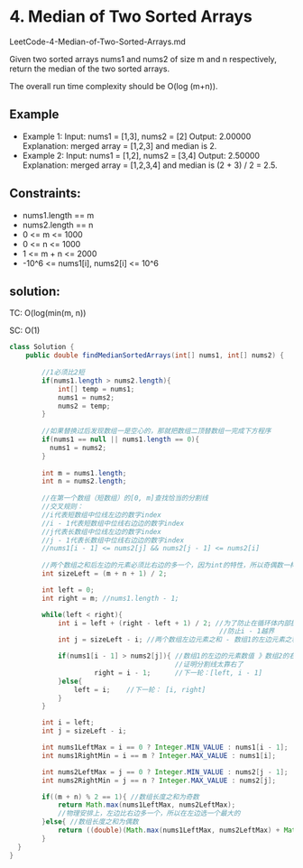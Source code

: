 # 4. Median of Two Sorted Arrays
LeetCode-4-Median-of-Two-Sorted-Arrays.md

Given two sorted arrays nums1 and nums2 of size m and n respectively, return the median of the two sorted arrays.

The overall run time complexity should be O(log (m+n)).

 
## Example
+ Example 1:
Input: nums1 = [1,3], nums2 = [2]
Output: 2.00000
Explanation: merged array = [1,2,3] and median is 2.
+ Example 2:
Input: nums1 = [1,2], nums2 = [3,4]
Output: 2.50000
Explanation: merged array = [1,2,3,4] and median is (2 + 3) / 2 = 2.5.
 
## Constraints:
+ nums1.length == m
+ nums2.length == n
+ 0 <= m <= 1000
+ 0 <= n <= 1000
+ 1 <= m + n <= 2000
+ -10^6 <= nums1[i], nums2[i] <= 10^6

## solution:

TC: O(log(min(m, n))

SC: O(1)

```java
class Solution {
    public double findMedianSortedArrays(int[] nums1, int[] nums2) {
        
        //1必须比2短
        if(nums1.length > nums2.length){
            int[] temp = nums1;
	        nums1 = nums2;
	        nums2 = temp;
        }
        
        //如果替换过后发现数组一是空心的，那就把数组二顶替数组一完成下方程序
        if(nums1 == null || nums1.length == 0){
          nums1 = nums2;
        }
        
        int m = nums1.length;
        int n = nums2.length;
        
        //在第一个数组（短数组）的[0, m]查找恰当的分割线
        //交叉规则：
        //i代表短数组中位线左边的数字index
        //i - 1代表短数组中位线右边边的数字index
        //j代表长数组中位线左边的数字index
        //j - 1代表长数组中位线右边边的数字index
        //nums1[i - 1] <= nums2[j] && nums2[j - 1] <= nums2[i]
  
        //两个数组之和后左边的元素必须比右边的多一个，因为int的特性，所以奇偶数一样
        int sizeLeft = (m + n + 1) / 2; 

        int left = 0;
        int right = m; //nums1.length - 1;

        while(left < right){
            int i = left + (right - left + 1) / 2; //为了防止在循环体内部执行到0这个下标
                                                    //防止i - 1越界
            int j = sizeLeft - i; //两个数组左边元素之和 - 数组1的左边元素之和

            if(nums1[i - 1] > nums2[j]){ //数组1的左边的元素数值 》数组2的右边的元素数值
                                         //证明分割线太靠右了
                     right = i - 1;      //下一轮：[left, i - 1]
            }else{
                left = i;    //下一轮： [i, right]
            }
        }

        int i = left;
        int j = sizeLeft - i;

        int nums1LeftMax = i == 0 ? Integer.MIN_VALUE : nums1[i - 1];
        int nums1RightMin = i == m ? Integer.MAX_VALUE : nums1[i];

        int nums2LeftMax = j == 0 ? Integer.MIN_VALUE : nums2[j - 1];
        int nums2RightMin = j == n ? Integer.MAX_VALUE : nums2[j];

        if((m + n) % 2 == 1){ //数组长度之和为奇数
            return Math.max(nums1LeftMax, nums2LeftMax);
		    //物理安排上，左边比右边多一个，所以在左边选一个最大的
        }else{ //数组长度之和为偶数
            return ((double)(Math.max(nums1LeftMax, nums2LeftMax) + Math.min(nums1RightMin, nums2RightMin)))/2;
        }
  }
}
```
